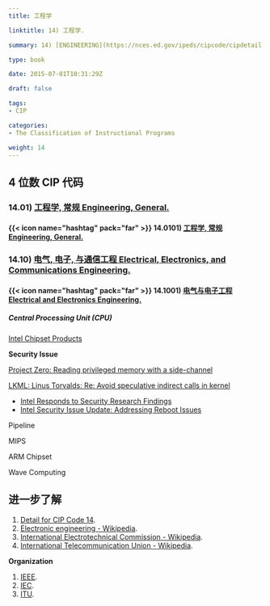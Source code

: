 ```yaml
---
title: 工程学

linktitle: 14) 工程学.

summary: 14) [ENGINEERING](https://nces.ed.gov/ipeds/cipcode/cipdetail.aspx?y=56&cip=14). 

type: book

date: 2015-07-01T10:31:29Z

draft: false

tags:
- CIP

categories:
- The Classification of Instructional Programs

weight: 14
---
```


## 4 位数 CIP 代码

### 14.01) [工程学, 常规 Engineering, General.](https://nces.ed.gov/ipeds/cipcode/cipdetail.aspx?y=56&cip=14.01)

#### {{< icon name="hashtag" pack="far" >}} 14.0101) [工程学, 常规 Engineering, General.](https://nces.ed.gov/ipeds/cipcode/cipdetail.aspx?y=56&cip=14.0101)


### 14.10) [电气, 电子, 与通信工程 Electrical, Electronics, and Communications Engineering.](https://nces.ed.gov/ipeds/cipcode/cipdetail.aspx?y=56&cip=14.10)

#### {{< icon name="hashtag" pack="far" >}} 14.1001) [电气与电子工程 Electrical and Electronics Engineering.](https://nces.ed.gov/ipeds/cipcode/cipdetail.aspx?y=56&cip=14.1001)

##### Central Processing Unit (CPU)

[Intel Chipset Products](https://www.intel.com/content/www/us/en/products/chipsets.html)

**Security Issue**

[Project Zero: Reading privileged memory with a side-channel](https://googleprojectzero.blogspot.com/2018/01/reading-privileged-memory-with-side.html)
    
[LKML: Linus Torvalds: Re: Avoid speculative indirect calls in kernel](https://lkml.org/lkml/2018/1/3/797)
    
- [Intel Responds to Security Research Findings](https://newsroom.intel.com/news/intel-responds-to-security-research-findings/#gs.dl9pi8)
- [Intel Security Issue Update: Addressing Reboot Issues](https://newsroom.intel.com/news/intel-security-issue-update-addressing-reboot-issues/#gs.dl694l)
    
Pipeline
    
MIPS
    
ARM Chipset

Wave Computing

## 进一步了解

1. [Detail for CIP Code 14](https://nces.ed.gov/ipeds/cipcode/cipdetail.aspx?y=56&cip=14).
1. [Electronic engineering - Wikipedia](https://en.wikipedia.org/wiki/Electronic_engineering).
1. [International Electrotechnical Commission - Wikipedia](https://en.wikipedia.org/wiki/International_Electrotechnical_Commission).
1. [International Telecommunication Union - Wikipedia](https://en.wikipedia.org/wiki/International_Telecommunication_Union).

**Organization**

1. [IEEE](https://www.ieee.org/).
1. [IEC](https://www.iec.ch/).
1. [ITU](https://www.itu.int/en/Pages/default.aspx).

